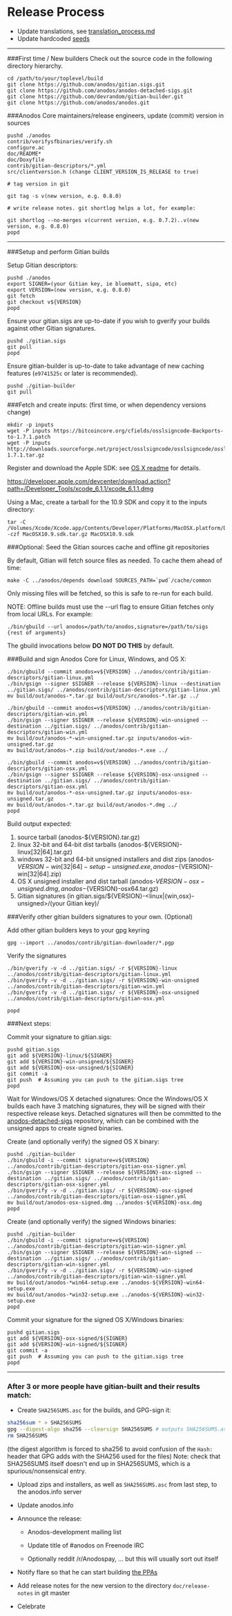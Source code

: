 Release Process
====================

* Update translations, see [translation_process.md](https://github.com/anodos/anodos/blob/master/doc/translation_process.md#syncing-with-transifex)
* Update hardcoded [seeds](/contrib/seeds)

* * *

###First time / New builders
Check out the source code in the following directory hierarchy.

	cd /path/to/your/toplevel/build
	git clone https://github.com/anodos/gitian.sigs.git
	git clone https://github.com/anodos/anodos-detached-sigs.git
	git clone https://github.com/devrandom/gitian-builder.git
	git clone https://github.com/anodos/anodos.git

###Anodos Core maintainers/release engineers, update (commit) version in sources

	pushd ./anodos
	contrib/verifysfbinaries/verify.sh
	configure.ac
	doc/README*
	doc/Doxyfile
	contrib/gitian-descriptors/*.yml
	src/clientversion.h (change CLIENT_VERSION_IS_RELEASE to true)

	# tag version in git

	git tag -s v(new version, e.g. 0.8.0)

	# write release notes. git shortlog helps a lot, for example:

	git shortlog --no-merges v(current version, e.g. 0.7.2)..v(new version, e.g. 0.8.0)
	popd

* * *

###Setup and perform Gitian builds

 Setup Gitian descriptors:

	pushd ./anodos
	export SIGNER=(your Gitian key, ie bluematt, sipa, etc)
	export VERSION=(new version, e.g. 0.8.0)
	git fetch
	git checkout v${VERSION}
	popd

  Ensure your gitian.sigs are up-to-date if you wish to gverify your builds against other Gitian signatures.

	pushd ./gitian.sigs
	git pull
	popd

  Ensure gitian-builder is up-to-date to take advantage of new caching features (`e9741525c` or later is recommended).

	pushd ./gitian-builder
	git pull

###Fetch and create inputs: (first time, or when dependency versions change)

	mkdir -p inputs
	wget -P inputs https://bitcoincore.org/cfields/osslsigncode-Backports-to-1.7.1.patch
	wget -P inputs http://downloads.sourceforge.net/project/osslsigncode/osslsigncode/osslsigncode-1.7.1.tar.gz

 Register and download the Apple SDK: see [OS X readme](README_osx.txt) for details.

 https://developer.apple.com/devcenter/download.action?path=/Developer_Tools/xcode_6.1.1/xcode_6.1.1.dmg

 Using a Mac, create a tarball for the 10.9 SDK and copy it to the inputs directory:

	tar -C /Volumes/Xcode/Xcode.app/Contents/Developer/Platforms/MacOSX.platform/Developer/SDKs/ -czf MacOSX10.9.sdk.tar.gz MacOSX10.9.sdk

###Optional: Seed the Gitian sources cache and offline git repositories

By default, Gitian will fetch source files as needed. To cache them ahead of time:

	make -C ../anodos/depends download SOURCES_PATH=`pwd`/cache/common

Only missing files will be fetched, so this is safe to re-run for each build.

NOTE: Offline builds must use the --url flag to ensure Gitian fetches only from local URLs. For example:
```
./bin/gbuild --url anodos=/path/to/anodos,signature=/path/to/sigs {rest of arguments}
```
The gbuild invocations below <b>DO NOT DO THIS</b> by default.

###Build and sign Anodos Core for Linux, Windows, and OS X:

	./bin/gbuild --commit anodos=v${VERSION} ../anodos/contrib/gitian-descriptors/gitian-linux.yml
	./bin/gsign --signer $SIGNER --release ${VERSION}-linux --destination ../gitian.sigs/ ../anodos/contrib/gitian-descriptors/gitian-linux.yml
	mv build/out/anodos-*.tar.gz build/out/src/anodos-*.tar.gz ../

	./bin/gbuild --commit anodos=v${VERSION} ../anodos/contrib/gitian-descriptors/gitian-win.yml
	./bin/gsign --signer $SIGNER --release ${VERSION}-win-unsigned --destination ../gitian.sigs/ ../anodos/contrib/gitian-descriptors/gitian-win.yml
	mv build/out/anodos-*-win-unsigned.tar.gz inputs/anodos-win-unsigned.tar.gz
	mv build/out/anodos-*.zip build/out/anodos-*.exe ../

	./bin/gbuild --commit anodos=v${VERSION} ../anodos/contrib/gitian-descriptors/gitian-osx.yml
	./bin/gsign --signer $SIGNER --release ${VERSION}-osx-unsigned --destination ../gitian.sigs/ ../anodos/contrib/gitian-descriptors/gitian-osx.yml
	mv build/out/anodos-*-osx-unsigned.tar.gz inputs/anodos-osx-unsigned.tar.gz
	mv build/out/anodos-*.tar.gz build/out/anodos-*.dmg ../
	popd

  Build output expected:

  1. source tarball (anodos-${VERSION}.tar.gz)
  2. linux 32-bit and 64-bit dist tarballs (anodos-${VERSION}-linux[32|64].tar.gz)
  3. windows 32-bit and 64-bit unsigned installers and dist zips (anodos-${VERSION}-win[32|64]-setup-unsigned.exe, anodos-${VERSION}-win[32|64].zip)
  4. OS X unsigned installer and dist tarball (anodos-${VERSION}-osx-unsigned.dmg, anodos-${VERSION}-osx64.tar.gz)
  5. Gitian signatures (in gitian.sigs/${VERSION}-<linux|{win,osx}-unsigned>/(your Gitian key)/

###Verify other gitian builders signatures to your own. (Optional)

  Add other gitian builders keys to your gpg keyring

	gpg --import ../anodos/contrib/gitian-downloader/*.pgp

  Verify the signatures

	./bin/gverify -v -d ../gitian.sigs/ -r ${VERSION}-linux ../anodos/contrib/gitian-descriptors/gitian-linux.yml
	./bin/gverify -v -d ../gitian.sigs/ -r ${VERSION}-win-unsigned ../anodos/contrib/gitian-descriptors/gitian-win.yml
	./bin/gverify -v -d ../gitian.sigs/ -r ${VERSION}-osx-unsigned ../anodos/contrib/gitian-descriptors/gitian-osx.yml

	popd

###Next steps:

Commit your signature to gitian.sigs:

	pushd gitian.sigs
	git add ${VERSION}-linux/${SIGNER}
	git add ${VERSION}-win-unsigned/${SIGNER}
	git add ${VERSION}-osx-unsigned/${SIGNER}
	git commit -a
	git push  # Assuming you can push to the gitian.sigs tree
	popd

  Wait for Windows/OS X detached signatures:
	Once the Windows/OS X builds each have 3 matching signatures, they will be signed with their respective release keys.
	Detached signatures will then be committed to the [anodos-detached-sigs](https://github.com/anodos/anodos-detached-sigs) repository, which can be combined with the unsigned apps to create signed binaries.

  Create (and optionally verify) the signed OS X binary:

	pushd ./gitian-builder
	./bin/gbuild -i --commit signature=v${VERSION} ../anodos/contrib/gitian-descriptors/gitian-osx-signer.yml
	./bin/gsign --signer $SIGNER --release ${VERSION}-osx-signed --destination ../gitian.sigs/ ../anodos/contrib/gitian-descriptors/gitian-osx-signer.yml
	./bin/gverify -v -d ../gitian.sigs/ -r ${VERSION}-osx-signed ../anodos/contrib/gitian-descriptors/gitian-osx-signer.yml
	mv build/out/anodos-osx-signed.dmg ../anodos-${VERSION}-osx.dmg
	popd

  Create (and optionally verify) the signed Windows binaries:

	pushd ./gitian-builder
	./bin/gbuild -i --commit signature=v${VERSION} ../anodos/contrib/gitian-descriptors/gitian-win-signer.yml
	./bin/gsign --signer $SIGNER --release ${VERSION}-win-signed --destination ../gitian.sigs/ ../anodos/contrib/gitian-descriptors/gitian-win-signer.yml
	./bin/gverify -v -d ../gitian.sigs/ -r ${VERSION}-win-signed ../anodos/contrib/gitian-descriptors/gitian-win-signer.yml
	mv build/out/anodos-*win64-setup.exe ../anodos-${VERSION}-win64-setup.exe
	mv build/out/anodos-*win32-setup.exe ../anodos-${VERSION}-win32-setup.exe
	popd

Commit your signature for the signed OS X/Windows binaries:

	pushd gitian.sigs
	git add ${VERSION}-osx-signed/${SIGNER}
	git add ${VERSION}-win-signed/${SIGNER}
	git commit -a
	git push  # Assuming you can push to the gitian.sigs tree
	popd

-------------------------------------------------------------------------

### After 3 or more people have gitian-built and their results match:

- Create `SHA256SUMS.asc` for the builds, and GPG-sign it:
```bash
sha256sum * > SHA256SUMS
gpg --digest-algo sha256 --clearsign SHA256SUMS # outputs SHA256SUMS.asc
rm SHA256SUMS
```
(the digest algorithm is forced to sha256 to avoid confusion of the `Hash:` header that GPG adds with the SHA256 used for the files)
Note: check that SHA256SUMS itself doesn't end up in SHA256SUMS, which is a spurious/nonsensical entry.

- Upload zips and installers, as well as `SHA256SUMS.asc` from last step, to the anodos.info server

- Update anodos.info

- Announce the release:
  - Anodos-development mailing list

  - Update title of #anodos on Freenode IRC

  - Optionally reddit /r/Anodospay, ... but this will usually sort out itself

- Notify flare so that he can start building [the PPAs](https://launchpad.net/~anodos.info/+archive/ubuntu/anodos)

- Add release notes for the new version to the directory `doc/release-notes` in git master

- Celebrate
